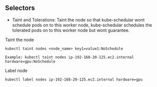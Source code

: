 ## Selectors
- Taint and Tolerations: Taint the node so that kube-schedular wont schedule pods on to this worker node, kube-schedular schedules the tolerated pods on to this worker node but wont guarantee.

Taint the node

```
kubectl taint nodes <node_name> key1=value1:NoSchedule

Example: kubectl taint nodes ip-192-168-20-125.ec2.internal hardware=gpu:NoSchedule 
```
Label node 

``` 
kubectl label nodes ip-192-168-20-125.ec2.internal hardware=gpu 
```